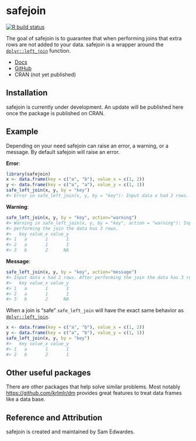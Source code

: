 
<!-- README.md is generated from README.Rmd. Please edit that file -->

# safejoin

<!-- badges: start -->

[![R build
status](https://github.com/SamEdwardes/safejoin/workflows/R-CMD-check/badge.svg)](https://github.com/SamEdwardes/safejoin/actions)

<!-- badges: end -->

The goal of safejoin is to guarantee that when performing joins that
extra rows are not added to your data. safejoin is a wrapper around the
[`dplyr::left_join`](https://dplyr.tidyverse.org/reference/join.html)
function.

-   [Docs](https://safejoin-r.netlify.app/)
-   [GitHub](https://github.com/SamEdwardes/safejoin/)
-   CRAN (not yet published)

## Installation

safejoin is currently under development. An update will be published
here once the package is published on CRAN.

<!--
You can install the released version of safejoin from [CRAN](https://CRAN.R-project.org) with:

``` r
install.packages("safejoin")
```
-->

## Example

Depending on your need safejoin can raise an error, a warning, or a
message. By default safejoin will raise an error.

**Error**:

``` r
library(safejoin)
x <- data.frame(key = c("a", "b"), value_x = c(1, 2))
y <- data.frame(key = c("a", "a"), value_y = c(1, 1))
safe_left_join(x, y, by = "key")
#> Error in safe_left_join(x, y, by = "key"): Input data x had 2 rows. After performing the join the data has 3 rows.
```

**Warning**:

``` r
safe_left_join(x, y, by = "key", action="warning")
#> Warning in safe_left_join(x, y, by = "key", action = "warning"): Input data x had 2 rows. After
#> performing the join the data has 3 rows.
#>   key value_x value_y
#> 1   a       1       1
#> 2   a       1       1
#> 3   b       2      NA
```

**Message**:

``` r
safe_left_join(x, y, by = "key", action="message")
#> Input data x had 2 rows. After performing the join the data has 3 rows.
#>   key value_x value_y
#> 1   a       1       1
#> 2   a       1       1
#> 3   b       2      NA
```

When a join is “safe” `safe_left_join` will have the exact same behavior
as
[`dplyr::left_join`](https://dplyr.tidyverse.org/reference/join.html).

``` r
x <- data.frame(key = c("a", "b"), value_x = c(1, 2))
y <- data.frame(key = c("a", "b"), value_y = c(1, 1))
safe_left_join(x, y, by = "key")
#>   key value_x value_y
#> 1   a       1       1
#> 2   b       2       1
```

## Other useful packages

There are other packages that help solve similar problems. Most notably
<https://github.com/krlmlr/dm> provides great features to treat data
frames like a data base.

## Reference and Attribution

safejoin is created and maintained by Sam Edwardes.
